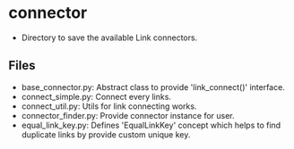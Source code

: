 # connector
* Directory to save the available Link connectors.

## Files
* base_connector.py: Abstract class to provide 'link_connect()' interface.
* connect_simple.py: Connect every links.
* connect_util.py: Utils for link connecting works.
* connector_finder.py: Provide connector instance for user.
* equal_link_key.py: Defines 'EqualLinkKey' concept which helps to find 
 duplicate links by provide custom unique key.
